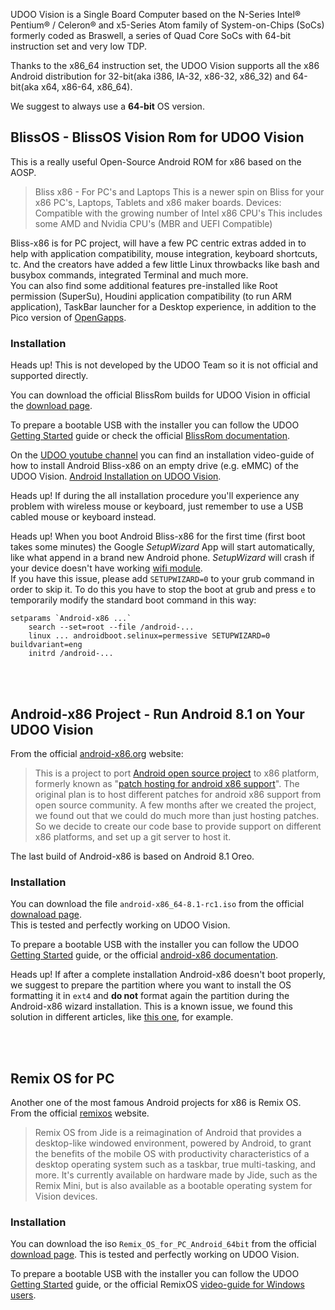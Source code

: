 UDOO Vision is a Single Board Computer based on the N-Series Intel® Pentium® / Celeron® and x5-Series Atom family of System-on-Chips (SoCs) formerly coded as Braswell, a series of Quad Core SoCs with 64-bit instruction set and very low TDP.

Thanks to the x86_64 instruction set, the UDOO Vision supports all the x86 Android distribution for 32-bit(aka i386, IA-32, x86-32, x86_32) and 64-bit(aka x64, x86-64, x86_64).  

We suggest to always use a **64-bit** OS version.

## BlissOS - BlissOS Vision Rom for UDOO Vision

This is a really useful Open-Source Android ROM for x86 based on the AOSP.

> Bliss x86 - For PC's and Laptops
This is a newer spin on Bliss for your x86 PC's, Laptops, Tablets and x86 maker boards.
Devices: Compatible with the growing number of Intel x86 CPU's This includes some AMD and Nvidia CPU's (MBR and UEFI Compatible)

Bliss-x86 is for PC project, will have a few PC centric extras added in to help with application compatibility, mouse integration, keyboard shortcuts, tc. And the creators have added a few little Linux throwbacks like bash and busybox commands, integrated Terminal and much more.  
You can also find some additional features pre-installed like Root permission (SuperSu), Houdini application compatibility (to run ARM application), TaskBar launcher for a Desktop experience, in addition to the Pico version of [OpenGapps](https://github.com/opengapps/).

### Installation

<span class="label label-warning">Heads up!</span> This is not developed by the UDOO Team so it is not official and supported directly.

You can download the official BlissRom builds for UDOO Vision in official the [download page](https://sourceforge.net/projects/blissos-x86/files/Official/udoo/).

To prepare a bootable USB with the installer you can follow the UDOO [Getting Started](https://www.udoo.org/get-started-x86/) guide or check the official [BlissRom documentation](https://forum.xda-developers.com/android/software/x86-bliss-x86-pc-s-t3534657).

On the [UDOO youtube channel](https://www.youtube.com/user/UDOOboard) you can find an installation video-guide of how to install Android Bliss-x86 on an empty drive (e.g. eMMC) of the UDOO Vision. [Android Installation on UDOO Vision](https://www.youtube.com/watch?v=sa84l03dq8M).

<span class="label label-warning">Heads up!</span> If during the all installation procedure you'll experience any problem with wireless mouse or keyboard, just remember to use a USB cabled mouse or keyboard instead.

<span class="label label-warning">Heads up!</span> When you boot Android Bliss-x86 for the first time (first boot takes some minutes) the Google *SetupWizard* App will start automatically, like what append in a brand new Android phone. *SetupWizard* will crash if your device doesn't have working [wifi module](!Hardware_&_Accessories/Official_Accessories).  
If you have this issue, please add `SETUPWIZARD=0` to your grub command in order to skip it.
To do this you have to stop the boot at grub and press `e` to temporarily modify the standard boot command in this way:

```
setparams `Android-x86 ...`
    search --set=root --file /android-...
    linux ... androidboot.selinux=permessive SETUPWIZARD=0 buildvariant=eng
    initrd /android-...
```

<br/>
<br/>

## Android-x86 Project - Run Android 8.1 on Your UDOO Vision

From the official [android-x86.org](http://www.android-x86.org/) website:

> This is a project to port [Android open source project](http://source.android.com/) to x86 platform, formerly known as "[patch hosting for android x86 support](http://code.google.com/p/patch-hosting-for-android-x86-support/)". The original plan is to host different patches for android x86 support from open source community. A few months after we created the project, we found out that we could do much more than just hosting patches. So we decide to create our code base to provide support on different x86 platforms, and set up a git server to host it.

The last build of Android-x86 is based on Android 8.1 Oreo.

### Installation

You can download the file `android-x86_64-8.1-rc1.iso` from the official [downaload page](https://osdn.net/projects/android-x86/releases/69704).  
This is tested and perfectly working on UDOO Vision.

To prepare a bootable USB with the installer you can follow the UDOO [Getting Started](https://www.udoo.org/get-started-x86/) guide, or the official [android-x86 documentation](http://www.android-x86.org/documents/installhowto).  

<span class="label label-warning">Heads up!</span> If after a complete installation Android-x86 doesn't boot properly, we suggest to prepare the partition where you want to install the OS formatting it in `ext4` and **do not** format again the partition during the Android-x86 wizard installation. This is a known issue, we found this solution in different articles, like [this one](https://techposts.org/install-android-6-marshmallow-laptop-pc/), for example.

<br/>
<br/>

## Remix OS for PC

Another one of the most famous Android projects for x86 is Remix OS.  
From the official [remixos](http://www.jide.com/remixos-for-pc) website.

> Remix OS from Jide is a reimagination of Android that provides a desktop-like windowed environment, powered by Android, to grant the benefits of the mobile OS with productivity characteristics of a desktop operating system such as a taskbar, true multi-tasking, and more. It's currently available on hardware made by Jide, such as the Remix Mini, but is also available as a bootable operating system for Vision devices.

### Installation

You can download the iso `Remix_OS_for_PC_Android_64bit` from the official [download page](http://www.jide.com/remixos-for-pc#downloadNow).
This is tested and perfectly working on UDOO Vision.

To prepare a bootable USB with the installer you can follow the UDOO [Getting Started](https://www.udoo.org/get-started-x86/) guide, or the official RemixOS [video-guide for Windows users](https://www.youtube.com/watch?v=At7_g9ZXu8s).
